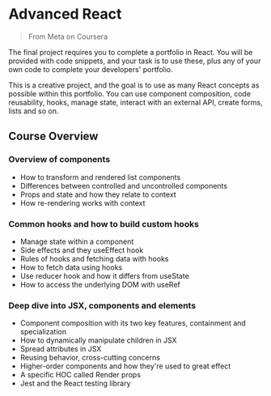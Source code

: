



# Advanced React
> From Meta on Coursera

The final project requires you to complete a portfolio in React. You will be provided with code snippets, and your task is to use these, plus any of your own code to complete your developers' portfolio.

This is a creative project, and the goal is to use as many React concepts as possible within this portfolio. You can use component composition, code reusability, hooks, manage state, interact with an external API, create forms, lists and so on.




## Course Overview



### Overview of components

- How to transform and rendered list components
- Differences between controlled and uncontrolled components
- Props and state and how they relate to context
- How re-rendering works with context



### Common hooks and how to build custom hooks

- Manage state within a component
- Side effects and they useEffect hook
- Rules of hooks and fetching data with hooks
- How to fetch data using hooks
- Use reducer hook and how it differs from useState
- How to access the underlying DOM with useRef



### Deep dive into JSX, components and elements

- Component composition with its two key features, containment and specialization
- How to dynamically manipulate children in JSX
- Spread attributes in JSX
- Reusing behavior, cross-cutting concerns
- Higher-order components and how they're used to great effect
- A specific HOC called Render props
- Jest and the React testing library
